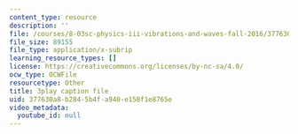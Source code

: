 ```yaml
---
content_type: resource
description: ''
file: /courses/8-03sc-physics-iii-vibrations-and-waves-fall-2016/377630a8b2845b4fa940e158f1e8765e_sBKHUPDUI1o.vtt
file_size: 89155
file_type: application/x-subrip
learning_resource_types: []
license: https://creativecommons.org/licenses/by-nc-sa/4.0/
ocw_type: OCWFile
resourcetype: Other
title: 3play caption file
uid: 377630a8-b284-5b4f-a940-e158f1e8765e
video_metadata:
  youtube_id: null
---
```

